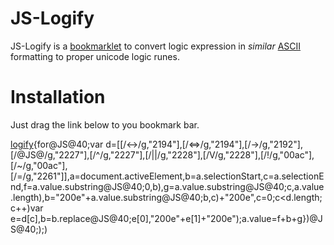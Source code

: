 # JS-Logify
JS-Logify is a [bookmarklet](http://en.wikipedia.org/wiki/Bookmarklet) to convert logic expression in _similar_ [ASCII](http://en.wikipedia.org/wiki/Ascii) formatting to proper unicode logic runes.

# Installation
Just drag the link below to you bookmark bar.

[logify](javascript:@JS@40;function@JS@40;){for@JS@40;var d=[[/<->/g,"2194"],[/<=>/g,"2194"],[/->/g,"2192"],[/@JS@/g,"2227"],[/^/g,"2227"],[/||/g,"2228"],[/V/g,"2228"],[/!/g,"00ac"],[/~/g,"00ac"],[/=/g,"2261"]],a=document.activeElement,b=a.selectionStart,c=a.selectionEnd,f=a.value.substring@JS@40;0,b),g=a.value.substring@JS@40;c,a.value.length),b="200e"+a.value.substring@JS@40;b,c)+"200e",c=0;c<d.length;c++)var e=d[c],b=b.replace@JS@40;e[0],"200e"+e[1]+"200e");a.value=f+b+g})@JS@40;);)
